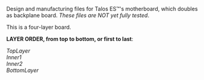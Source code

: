 Design and manufacturing files for Talos ES™'s motherboard, which doubles as backplane board. <i>These files are NOT yet fully tested</i>.<br><p>
This is a four-layer board.<br>
<p>
<b>LAYER ORDER, from top to bottom, or first to last</b>:<br>
  <p>
<i>
TopLayer<br>
Inner1<br>
Inner2<br>
BottomLayer
</i>
